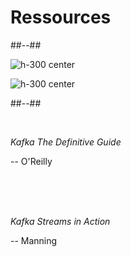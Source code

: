 <!-- .slide: class="two-column-layout" -->

# Ressources

##--##

![h-300 center](./assets/images/kafka-book.png)

![h-300 center](./assets/images/kafka-streams-book.png)

##--##

<br>

_Kafka The Definitive Guide_

-- O'Reilly

<br><br><br>

_Kafka Streams in Action_

-- Manning
